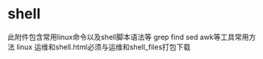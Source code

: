 # shell
此附件包含常用linux命令以及shell脚本语法等
grep find sed awk等工具常用方法
linux
运维和shell.html必须与运维和shell_files打包下载
